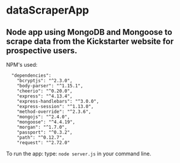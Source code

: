 # dataScraperApp

## Node app using MongoDB and Mongoose to scrape data from the Kickstarter website for prospective users. 


NPM's used: 
```
  "dependencies": 
    "bcryptjs": "^2.3.0",
    "body-parser": "^1.15.1",
    "cheerio": "^0.20.0",
    "express": "^4.13.4",
    "express-handlebars": "^3.0.0",
    "express-session": "^1.13.0",
    "method-override": "^2.3.6",
    "mongojs": "^2.4.0",
    "mongoose": "^4.4.19",
    "morgan": "^1.7.0",
    "passport": "^0.3.2",
    "path": "^0.12.7",
    "request": "^2.72.0"
```
To run the app: type: ``` node server.js ``` in your command line. 

